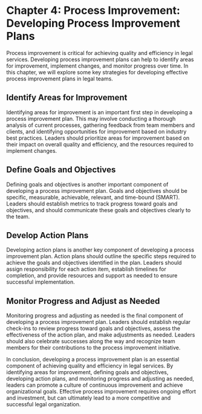 Chapter 4: Process Improvement: Developing Process Improvement Plans
====================================================================

Process improvement is critical for achieving quality and efficiency in legal services. Developing process improvement plans can help to identify areas for improvement, implement changes, and monitor progress over time. In this chapter, we will explore some key strategies for developing effective process improvement plans in legal teams.

Identify Areas for Improvement
------------------------------

Identifying areas for improvement is an important first step in developing a process improvement plan. This may involve conducting a thorough analysis of current processes, gathering feedback from team members and clients, and identifying opportunities for improvement based on industry best practices. Leaders should prioritize areas for improvement based on their impact on overall quality and efficiency, and the resources required to implement changes.

Define Goals and Objectives
---------------------------

Defining goals and objectives is another important component of developing a process improvement plan. Goals and objectives should be specific, measurable, achievable, relevant, and time-bound (SMART). Leaders should establish metrics to track progress toward goals and objectives, and should communicate these goals and objectives clearly to the team.

Develop Action Plans
--------------------

Developing action plans is another key component of developing a process improvement plan. Action plans should outline the specific steps required to achieve the goals and objectives identified in the plan. Leaders should assign responsibility for each action item, establish timelines for completion, and provide resources and support as needed to ensure successful implementation.

Monitor Progress and Adjust as Needed
-------------------------------------

Monitoring progress and adjusting as needed is the final component of developing a process improvement plan. Leaders should establish regular check-ins to review progress toward goals and objectives, assess the effectiveness of the action plan, and make adjustments as needed. Leaders should also celebrate successes along the way and recognize team members for their contributions to the process improvement initiative.

In conclusion, developing a process improvement plan is an essential component of achieving quality and efficiency in legal services. By identifying areas for improvement, defining goals and objectives, developing action plans, and monitoring progress and adjusting as needed, leaders can promote a culture of continuous improvement and achieve organizational goals. Effective process improvement requires ongoing effort and investment, but can ultimately lead to a more competitive and successful legal organization.
